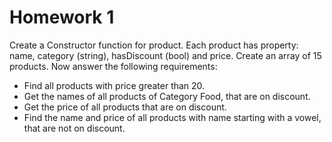 # Homework 1
Create a Constructor function for product. Each product has property: name, category (string), hasDiscount (bool) and price.
Create an array of 15 products. 
Now answer the following requirements:

* Find all products with price greater than 20.
* Get the names of all products of Category Food, that are on discount.
* Get the price of all products that are on discount.
* Find the name and price of all products with name starting with a vowel, that are not on discount.



